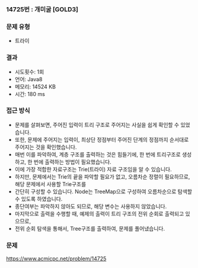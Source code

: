 ### 14725번 : 개미굴 [GOLD3]

### 문제 유형
- 트라이

### 결과
- 시도횟수: 1회
- 언어: Java8
- 메모리: 14524 KB
- 시간: 180 ms

### 접근 방식
- 문제를 살펴보면, 주어진 입력이 트리 구조로 주어지는 사실을 쉽게 확인할 수 있었습니다.
- 또한, 문제에 주어지는 입력이, 최상단 정점부터 주어진 단계의 정점까지 순서대로 주어지는 것을 확인했습니다.
- 매번 이를 파악하여, 계층 구조를 출력하는 것은 힘들기에, 한 번에 트리구조로 생성하고, 한 번에 출력하는 방법이 필요했습니다.
- 이에 가장 적합한 자료구조는 Trie(트라이) 자료 구조임을 알 수 있습니다.
- 하지만, 문제에서는 Trie의 끝을 파악할 필요가 없고, 오름차순 정렬이 필요하므로, 해당 문제에서 사용할 Trie구조를
- 간단히 구성할 수 있습니다. Node는 TreeMap으로 구성하여 오름차순으로 탐색할 수 있도록 하였습니다.
- 종단여부는 파악하지 않아도 되므로, 해당 변수는 사용하지 않았습니다.
- 마지막으로 출력을 수행할 때, 예제의 출력이 트리 구조의 전위 순회로 출력되고 있으므로,
- 전위 순회 탐색을 통해서, Tree구조를 출력하여, 문제를 풀어냈습니다.

### 문제
https://www.acmicpc.net/problem/14725